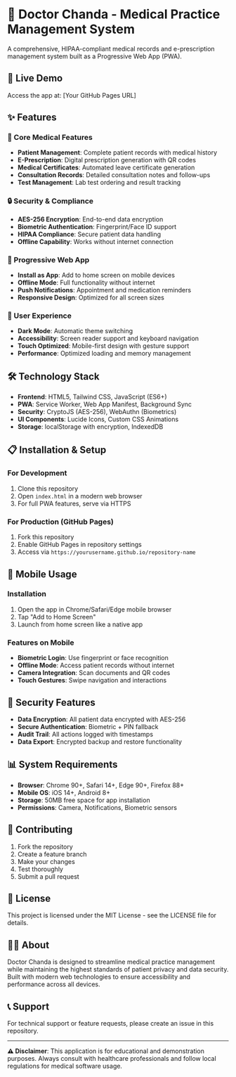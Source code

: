 # 🏥 Doctor Chanda - Medical Practice Management System

A comprehensive, HIPAA-compliant medical records and e-prescription management system built as a Progressive Web App (PWA).

## 🚀 Live Demo

Access the app at: [Your GitHub Pages URL]

## ✨ Features

### 🏥 Core Medical Features
- **Patient Management**: Complete patient records with medical history
- **E-Prescription**: Digital prescription generation with QR codes
- **Medical Certificates**: Automated leave certificate generation
- **Consultation Records**: Detailed consultation notes and follow-ups
- **Test Management**: Lab test ordering and result tracking

### 🔒 Security & Compliance
- **AES-256 Encryption**: End-to-end data encryption
- **Biometric Authentication**: Fingerprint/Face ID support
- **HIPAA Compliance**: Secure patient data handling
- **Offline Capability**: Works without internet connection

### 📱 Progressive Web App
- **Install as App**: Add to home screen on mobile devices
- **Offline Mode**: Full functionality without internet
- **Push Notifications**: Appointment and medication reminders
- **Responsive Design**: Optimized for all screen sizes

### 🎨 User Experience
- **Dark Mode**: Automatic theme switching
- **Accessibility**: Screen reader support and keyboard navigation
- **Touch Optimized**: Mobile-first design with gesture support
- **Performance**: Optimized loading and memory management

## 🛠️ Technology Stack

- **Frontend**: HTML5, Tailwind CSS, JavaScript (ES6+)
- **PWA**: Service Worker, Web App Manifest, Background Sync
- **Security**: CryptoJS (AES-256), WebAuthn (Biometrics)
- **UI Components**: Lucide Icons, Custom CSS Animations
- **Storage**: localStorage with encryption, IndexedDB

## 📋 Installation & Setup

### For Development
1. Clone this repository
2. Open `index.html` in a modern web browser
3. For full PWA features, serve via HTTPS

### For Production (GitHub Pages)
1. Fork this repository
2. Enable GitHub Pages in repository settings
3. Access via `https://yourusername.github.io/repository-name`

## 📱 Mobile Usage

### Installation
1. Open the app in Chrome/Safari/Edge mobile browser
2. Tap "Add to Home Screen"
3. Launch from home screen like a native app

### Features on Mobile
- **Biometric Login**: Use fingerprint or face recognition
- **Offline Mode**: Access patient records without internet
- **Camera Integration**: Scan documents and QR codes
- **Touch Gestures**: Swipe navigation and interactions

## 🔐 Security Features

- **Data Encryption**: All patient data encrypted with AES-256
- **Secure Authentication**: Biometric + PIN fallback
- **Audit Trail**: All actions logged with timestamps
- **Data Export**: Encrypted backup and restore functionality

## 📊 System Requirements

- **Browser**: Chrome 90+, Safari 14+, Edge 90+, Firefox 88+
- **Mobile OS**: iOS 14+, Android 8+
- **Storage**: 50MB free space for app installation
- **Permissions**: Camera, Notifications, Biometric sensors

## 🤝 Contributing

1. Fork the repository
2. Create a feature branch
3. Make your changes
4. Test thoroughly
5. Submit a pull request

## 📄 License

This project is licensed under the MIT License - see the LICENSE file for details.

## 👨‍⚕️ About

Doctor Chanda is designed to streamline medical practice management while maintaining the highest standards of patient privacy and data security. Built with modern web technologies to ensure accessibility and performance across all devices.

## 📞 Support

For technical support or feature requests, please create an issue in this repository.

---

**⚠️ Disclaimer**: This application is for educational and demonstration purposes. Always consult with healthcare professionals and follow local regulations for medical software usage.